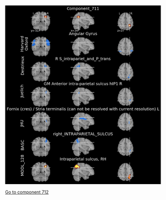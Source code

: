 


![711](preliminary/711.jpg "Component 711")

[Go to component 712](https://parietal-inria.github.io/MODL_atlas/1024/712 "Component 712")